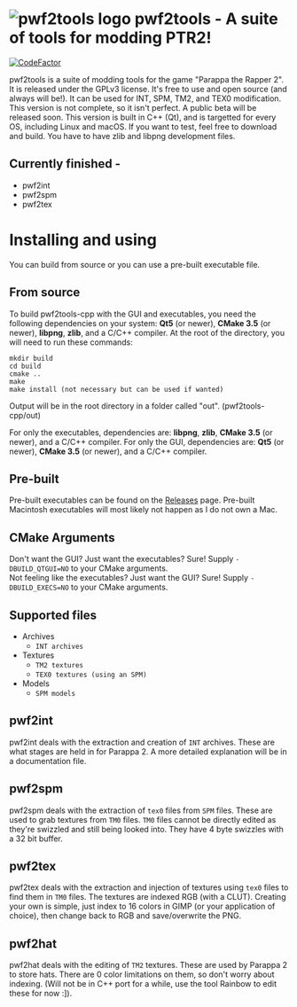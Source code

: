 # ![pwf2tools logo](https://github.com/pahaze/pwf2tools-cpp/blob/master/img/pwf2tools-x64.png?raw=true) pwf2tools - A suite of tools for modding PTR2!

[![CodeFactor](https://www.codefactor.io/repository/github/pahaze/pwf2tools-cpp/badge)](https://www.codefactor.io/repository/github/pahaze/pwf2tools-cpp)

 pwf2tools is a suite of modding tools for the game "Parappa the Rapper 2". It is released under the GPLv3 license. It's free to use and open source (and always will be!). It can be used for INT, SPM, TM2, and TEX0 modification. This version is not complete, so it isn't perfect. A public beta will be released soon. This version is built in C++ (Qt), and is targetted for every OS, including Linux and macOS. If you want to test, feel free to download and build. You have to have zlib and libpng development files. 

## Currently finished -

  * pwf2int
  * pwf2spm
  * pwf2tex

# Installing and using
You can build from source or you can use a pre-built executable file.

## From source
To build pwf2tools-cpp with the GUI and executables, you need the following dependencies on your system: **Qt5** (or newer), **CMake 3.5** (or newer), **libpng**, **zlib**, and a C/C++ compiler. At the root of the directory, you will need to run these commands:

    mkdir build
    cd build
    cmake ..
    make
    make install (not necessary but can be used if wanted)

Output will be in the root directory in a folder called "out". (pwf2tools-cpp/out)

For only the executables, dependencies are: **libpng**, **zlib**, **CMake 3.5** (or newer), and a C/C++ compiler.
For only the GUI, dependencies are: **Qt5** (or newer), **CMake 3.5** (or newer), and a C/C++ compiler.

## Pre-built
Pre-built executables can be found on the [Releases](https://github.com/pahaze/pwf2tools-cpp/releases) page. Pre-built Macintosh executables will most likely not happen as I do not own a Mac.


## CMake Arguments

Don't want the GUI? Just want the executables? Sure! Supply `-DBUILD_QTGUI=NO` to your CMake arguments. \
Not feeling like the executables? Just want the GUI? Sure! Supply `-DBUILD_EXECS=NO` to your CMake arguments.

## Supported files
  * Archives
    - `INT archives`
  * Textures
    - `TM2 textures`
    - `TEX0 textures (using an SPM)`
  * Models
    - `SPM models`

## pwf2int

pwf2int deals with the extraction and creation of `INT` archives. These are what stages are held in for Parappa 2. A more detailed explanation will be in a documentation file.

## pwf2spm

pwf2spm deals with the extraction of `tex0` files from `SPM` files. These are used to grab textures from `TM0` files. `TM0` files cannot be directly edited as they're swizzled and still being looked into. They have 4 byte swizzles with a 32 bit buffer.

## pwf2tex

pwf2tex deals with the extraction and injection of textures using `tex0` files to find them in `TM0` files. The textures are indexed RGB (with a CLUT). Creating your own is simple, just index to 16 colors in GIMP (or your application of choice), then change back to RGB and save/overwrite the PNG.

## pwf2hat

pwf2hat deals with the editing of `TM2` textures. These are used by Parappa 2 to store hats. There are 0 color limitations on them, so don't worry about indexing. (Will not be in C++ port for a while, use the tool Rainbow to edit these for now :]).